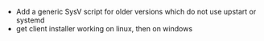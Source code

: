 - Add a generic SysV script for older versions which do not use upstart or systemd
- get client installer working on linux, then on windows
